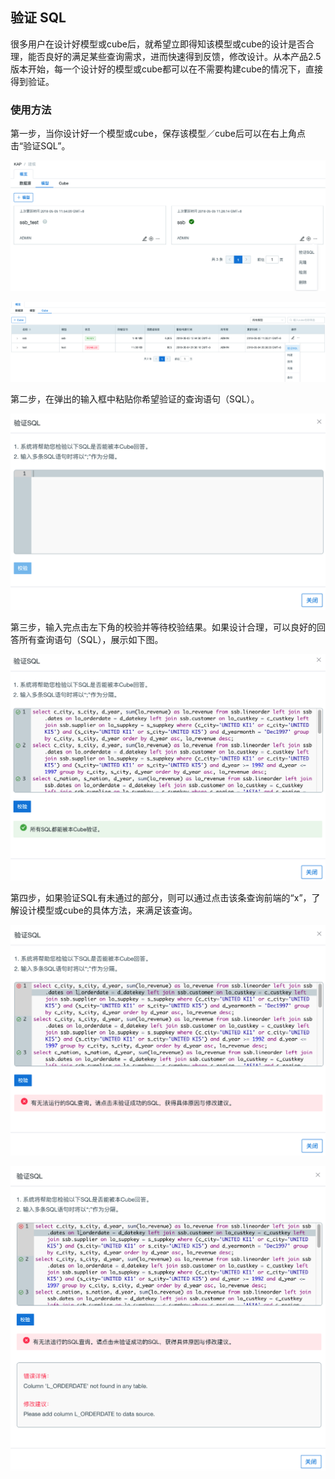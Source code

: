 ## 验证 SQL 

很多用户在设计好模型或cube后，就希望立即得知该模型或cube的设计是否合理，能否良好的满足某些查询需求，进而快速得到反馈，修改设计。从本产品2.5版本开始，每一个设计好的模型或cube都可以在不需要构建cube的情况下，直接得到验证。

### 使用方法

第一步，当你设计好一个模型或cube，保存该模型／cube后可以在右上角点击“验证SQL”。

![](images/verify_sql/action.png)

![](images/verify_sql/cube_action.png)



第二步，在弹出的输入框中粘贴你希望验证的查询语句（SQL）。

![](images/verify_sql/sql_input.png)



第三步，输入完点击左下角的校验并等待校验结果。如果设计合理，可以良好的回答所有查询语句（SQL），展示如下图。

![](images/verify_sql/sql_valid.png)



第四步，如果验证SQL有未通过的部分，则可以通过点击该条查询前端的“x”，了解设计模型或cube的具体方法，来满足该查询。

![](images/verify_sql/show_error.png)

![](images/verify_sql/error_details.png)
